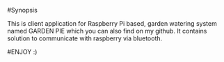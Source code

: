 #Synopsis

This is client application for Raspberry Pi based, garden watering system named 
GARDEN PIE which you can also find on my github. It contains solution to communicate
with raspberry via bluetooth.

#ENJOY :)